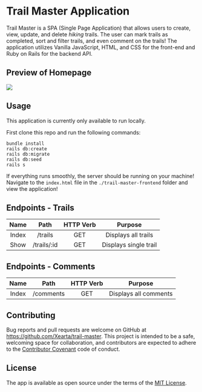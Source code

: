 # Trail Master Application

Trail Master is a SPA (Single Page Application) that allows users to create, view, update, and delete *hiking* trails. The user can mark trails as completed, sort and filter trails, and even comment on the trails! The application utilizes Vanilla JavaScript, HTML, and CSS for the front-end and Ruby on Rails for the backend API. 

## Preview of Homepage
<img src="https://i.imgur.com/aomNipD.png" />


## Usage
This application is currently only available to run locally.

First clone this repo and run the following commands:
```
bundle install
rails db:create
rails db:migrate
rails db:seed
rails s
```
If everything runs smoothly, the server should be running on your machine! Navigate to the `index.html` file in the `./trail-master-frontend` folder and view the application!

## Endpoints - Trails
|  Name |     Path    | HTTP Verb |        Purpose        |
|:-----:|:-----------:|:---------:|:---------------------:|
| Index |   /trails   |    GET    |  Displays all trails  |
|  Show | /trails/:id |    GET    | Displays single trail |

## Endpoints - Comments
|  Name |    Path   | HTTP Verb |        Purpose        |
|:-----:|:---------:|:---------:|:---------------------:|
| Index | /comments |    GET    | Displays all comments |


## Contributing

Bug reports and pull requests are welcome on GitHub at https://github.com/Xearta/trail-master. This project is intended to be a safe, welcoming space for collaboration, and contributors are expected to adhere to the [Contributor Covenant](http://contributor-covenant.org) code of conduct.

## License

The app is available as open source under the terms of the [MIT License](https://opensource.org/licenses/MIT).

